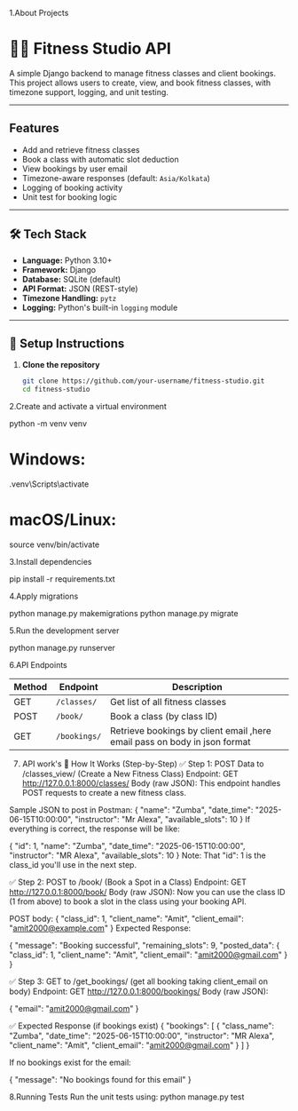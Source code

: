 1.About Projects

# 🏋️‍♀️ Fitness Studio API

A simple Django backend to manage fitness classes and client bookings. This project allows users to create, view, and book fitness classes, with timezone support, logging, and unit testing.

---

## Features

-  Add and retrieve fitness classes
-  Book a class with automatic slot deduction
-  View bookings by user email
-  Timezone-aware responses (default: `Asia/Kolkata`)
-  Logging of booking activity
-  Unit test for booking logic

---

## 🛠️ Tech Stack

- **Language:** Python 3.10+
- **Framework:** Django
- **Database:** SQLite (default)
- **API Format:** JSON (REST-style)
- **Timezone Handling:** `pytz`
- **Logging:** Python's built-in `logging` module

---

## 🔧 Setup Instructions

1. **Clone the repository**
   ```bash
   git clone https://github.com/your-username/fitness-studio.git
   cd fitness-studio

2.Create and activate a virtual environment

python -m venv venv

# Windows:
.venv\Scripts\activate

# macOS/Linux:
source venv/bin/activate


3.Install dependencies

pip install -r requirements.txt


4.Apply migrations

python manage.py makemigrations
python manage.py migrate


5.Run the development server

python manage.py runserver



6.API Endpoints

| Method | Endpoint            | Description                       |
| ------ | ------------------- | --------------------------------- |
| GET    | `/classes/`         | Get list of all fitness classes   |
| POST   | `/book/`            | Book a class (by class ID)        |
| GET    | `/bookings/`        | Retrieve bookings by client email ,here email pass on body in json format |


7. API work's
🔧 How It Works (Step-by-Step)
✅ Step 1: POST Data to /classes_view/ (Create a New Fitness Class)
Endpoint: GET http://127.0.0.1:8000/classes/
Body (raw JSON):
This endpoint handles POST requests to create a new fitness class.

Sample JSON to post in Postman:
{
  "name": "Zumba",
  "date_time": "2025-06-15T10:00:00",
  "instructor": "Mr Alexa",
  "available_slots": 10
}
If everything is correct, the response will be like:

{
  "id": 1,
  "name": "Zumba",
  "date_time": "2025-06-15T10:00:00",
  "instructor": "MR Alexa",
  "available_slots": 10
}
Note: That "id": 1 is the class_id you'll use in the next step.



✅ Step 2: POST to /book/ (Book a Spot in a Class)
Endpoint: GET http://127.0.0.1:8000/book/
Body (raw JSON):
Now you can use the class ID (1 from above) to book a slot in the class using your booking API.

POST body:
{
  "class_id": 1,
  "client_name": "Amit",
  "client_email": "amit2000@example.com"
}
Expected Response:

{
  "message": "Booking successful",
  "remaining_slots": 9,
  "posted_data": {
    "class_id": 1,
    "client_name": "Amit",
    "client_email": "amit2000@gmail.com"
  }
}
   

✅ Step 3: GET to /get_bookings/ (get all booking taking client_email on body)
Endpoint: GET http://127.0.0.1:8000/bookings/
Body (raw JSON):

{
  "email": "amit2000@gmail.com"
}

✅ Expected Response (if bookings exist)
{
  "bookings": [
    {
      "class_name": "Zumba",
      "date_time": "2025-06-15T10:00:00",
      "instructor": "MR Alexa",
      "client_name": "Amit",
      "client_email": "amit2000@gmail.com"
    }
  ]
}


If no bookings exist for the email:

{
  "message": "No bookings found for this email"
}


8.Running Tests
Run the unit tests using:
python manage.py test
